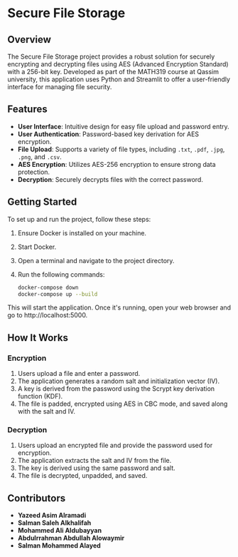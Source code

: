 # Secure File Storage

## Overview

The Secure File Storage project provides a robust solution for securely encrypting and decrypting files using AES (Advanced Encryption Standard) with a 256-bit key. Developed as part of the MATH319 course at Qassim university, this application uses Python and Streamlit to offer a user-friendly interface for managing file security.

## Features

- **User Interface**: Intuitive design for easy file upload and password entry.
- **User Authentication**: Password-based key derivation for AES encryption.
- **File Upload**: Supports a variety of file types, including `.txt`, `.pdf`, `.jpg`, `.png`, and `.csv`.
- **AES Encryption**: Utilizes AES-256 encryption to ensure strong data protection.
- **Decryption**: Securely decrypts files with the correct password.

## Getting Started

To set up and run the project, follow these steps:

1. Ensure Docker is installed on your machine.
2. Start Docker.
3. Open a terminal and navigate to the project directory.
4. Run the following commands:

   ```bash
   docker-compose down
   docker-compose up --build
This will start the application. Once it's running, open your web browser and go to http://localhost:5000.

## How It Works

### Encryption

1. Users upload a file and enter a password.
2. The application generates a random salt and initialization vector (IV).
3. A key is derived from the password using the Scrypt key derivation function (KDF).
4. The file is padded, encrypted using AES in CBC mode, and saved along with the salt and IV.

### Decryption

1. Users upload an encrypted file and provide the password used for encryption.
2. The application extracts the salt and IV from the file.
3. The key is derived using the same password and salt.
4. The file is decrypted, unpadded, and saved.

## Contributors

- **Yazeed Asim Alramadi**
- **Salman Saleh Alkhalifah**
- **Mohammed Ali Aldubayyan**
- **Abdulrrahman Abdullah Alowaymir**
- **Salman Mohammed Alayed**
